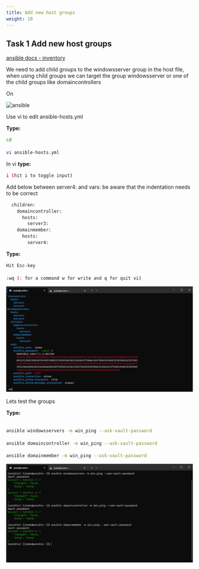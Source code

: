 ```yaml
---
title: Add new host groups
weight: 10
---
```


## Task 1 Add new host groups

[ansible docs - inventory](https://docs.ansible.com/ansible/latest/user_guide/intro_inventory.html)

We need to add child groups to the windowsserver group in the host file, when using child groups we can target the group windowsserver or one of the child groups like domaincontrollers

On

![ansible](/images/ansible.png)

Use vi to edit ansible-hosts.yml

__Type:__

```bash
cd

vi ansible-hosts.yml
```

In vi __type:__

```bash
i (hit i to toggle input)
```

Add below between server4: and vars: be aware that the indentation needs to be correct

```bash
  children:
    domaincontroller:
      hosts:
        server3:
    domainmember:
      hosts:
        server4:
```

__Type:__

```bash
Hit Esc-key

:wq (: for a command w for write and q for quit vi)
```

![Alt text](images/01_changehosts.png?raw=true "change hosts file")

Lets test the groups

__Type:__

```bash

ansible windowsservers -m win_ping --ask-vault-password

ansible domaincontroller -m win_ping --ask-vault-password

ansible domainmember -m win_ping --ask-vault-password

```

![Alt text](images/02_testgroups.png?raw=true "Test groups")

